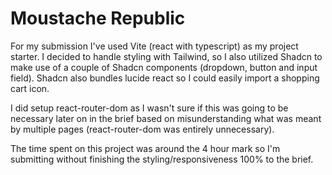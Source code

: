# Moustache Republic

For my submission I've used Vite (react with typescript) as my project starter.
I decided to handle styling with Tailwind, so I also utilized Shadcn to make use of a couple of Shadcn components (dropdown, button and input field). Shadcn also bundles lucide react so I could easily import a shopping cart icon.

I did setup react-router-dom as I wasn't sure if this was going to be necessary later on in the brief based on misunderstanding what was meant by multiple pages (react-router-dom was entirely unnecessary).

The time spent on this project was around the 4 hour mark so I'm submitting without finishing the styling/responsiveness 100% to the brief.
